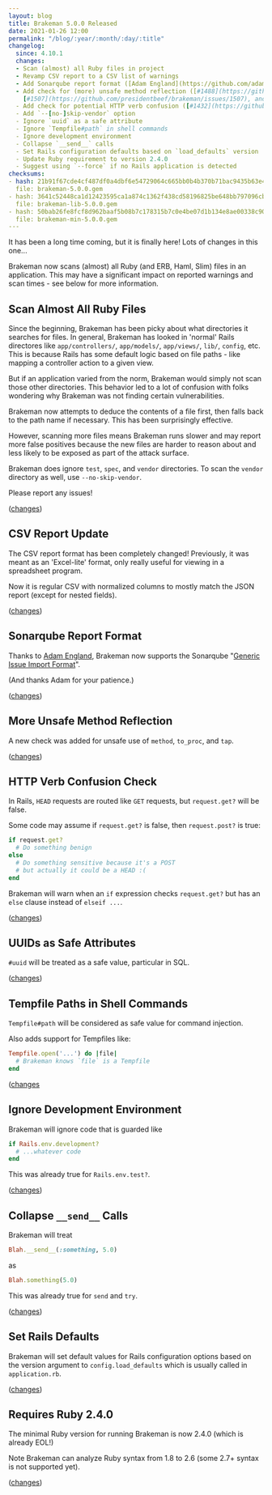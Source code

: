 ```yaml
---
layout: blog
title: Brakeman 5.0.0 Released
date: 2021-01-26 12:00
permalink: "/blog/:year/:month/:day/:title"
changelog:
  since: 4.10.1
  changes:
  - Scan (almost) all Ruby files in project
  - Revamp CSV report to a CSV list of warnings
  - Add Sonarqube report format ([Adam England](https://github.com/adamnengland))
  - Add check for (more) unsafe method reflection ([#1488](https://github.com/presidentbeef/brakeman/issues/1488),
    [#1507](https://github.com/presidentbeef/brakeman/issues/1507), and [#1508](https://github.com/presidentbeef/brakeman/issues/1508))
  - Add check for potential HTTP verb confusion ([#1432](https://github.com/presidentbeef/brakeman/issues/1432))
  - Add `--[no-]skip-vendor` option
  - Ignore `uuid` as a safe attribute
  - Ignore `Tempfile#path` in shell commands
  - Ignore development environment
  - Collapse `__send__` calls
  - Set Rails configuration defaults based on `load_defaults` version
  - Update Ruby requirement to version 2.4.0
  - Suggest using `--force` if no Rails application is detected
checksums:
- hash: 21b91f67cde4cf487df0a4dbf6e54729064c665bb0b4b370b71bac9435b63e4c
  file: brakeman-5.0.0.gem
- hash: 3641c52448ca1d12423595ca1a874c1362f438cd58196825be648bb797096cb5
  file: brakeman-lib-5.0.0.gem
- hash: 50bab26fe8fcf8d962baaf5b08b7c178315b7c0e4be07d1b134e8ae00338c908
  file: brakeman-min-5.0.0.gem
---
```



It has been a long time coming, but it is finally here! Lots of changes in this one...

Brakeman now scans (almost) all Ruby (and ERB, Haml, Slim) files in an application.
This may have a significant impact on reported warnings and scan times - see below for more information.


## Scan Almost All Ruby Files 

Since the beginning, Brakeman has been picky about what directories it searches for files.
In general, Brakeman has looked in 'normal' Rails directores like `app/controllers/`, `app/models/`, `app/views/`, `lib/`, `config`, etc.
This is because Rails has some default logic based on file paths - like mapping a controller action to a given view.

But if an application varied from the norm, Brakeman would simply not scan those other directories.
This behavior led to a lot of confusion with folks wondering why Brakeman was not finding certain vulnerabilities.

Brakeman now attempts to deduce the contents of a file first, then falls back to the path name if necessary.
This has been surprisingly effective.

However, scanning more files means Brakeman runs slower and may report more false positives because the new files
are harder to reason about and less likely to be exposed as part of the attack surface.

Brakeman does ignore `test`, `spec`, and `vendor` directories. To scan the `vendor` directory as well, use `--no-skip-vendor`.

Please report any issues!

([changes](https://github.com/presidentbeef/brakeman/pull/1520))

## CSV Report Update 

The CSV report format has been completely changed! Previously, it was meant as an 'Excel-lite' format, only really useful for viewing in a spreadsheet program.

Now it is regular CSV with normalized columns to mostly match the JSON report (except for nested fields). 

([changes](https://github.com/presidentbeef/brakeman/pull/1547))

## Sonarqube Report Format

Thanks to [Adam England](https://github.com/adamnengland), Brakeman now supports the Sonarqube "[Generic Issue Import Format](https://docs.sonarqube.org/latest/analysis/generic-issue/)". 

(And thanks Adam for your patience.)

([changes](https://github.com/presidentbeef/brakeman/pull/1505))

## More Unsafe Method Reflection

A new check was added for unsafe use of `method`, `to_proc`, and `tap`.

([changes](https://github.com/presidentbeef/brakeman/pull/1527))

## HTTP Verb Confusion Check

In Rails, `HEAD` requests are routed like `GET` requests, but `request.get?` will be false.

Some code may assume if `request.get?` is false, then `request.post?` is true:

```ruby
if request.get?
  # Do something benign
else
  # Do something sensitive because it's a POST
  # but actually it could be a HEAD :(
end
```

Brakeman will warn when an `if` expression checks `request.get?` but has an `else` clause instead of `elseif ...`.

([changes](https://github.com/presidentbeef/brakeman/pull/1524))

## UUIDs as Safe Attributes

`#uuid` will be treated as a safe value, particular in SQL.

([changes](https://github.com/presidentbeef/brakeman/pull/1553))

## Tempfile Paths in Shell Commands

`Tempfile#path` will be considered as safe value for command injection.

Also adds support for Tempfiles like:

```ruby
Tempfile.open('...') do |file|
  # Brakeman knows `file` is a Tempfile
end
```

([changes](https://github.com/presidentbeef/brakeman/pull/1544)

## Ignore Development Environment

Brakeman will ignore code that is guarded like

```ruby
if Rails.env.development?
  # ...whatever code
end
```

This was already true for `Rails.env.test?`.

([changes](https://github.com/presidentbeef/brakeman/pull/1549))

## Collapse `__send__` Calls

Brakeman will treat

```ruby
Blah.__send__(:something, 5.0)
```

as

```ruby
Blah.something(5.0)
```

This was already true for `send` and `try`.

([changes](https://github.com/presidentbeef/brakeman/pull/1551))

## Set Rails Defaults

Brakeman will set default values for Rails configuration options based on the version argument to `config.load_defaults` which is usually called in `application.rb`.

([changes](https://github.com/presidentbeef/brakeman/pull/1532))

## Requires Ruby 2.4.0

The minimal Ruby version for running Brakeman is now 2.4.0 (which is already EOL!)

Note Brakeman can analyze Ruby syntax from 1.8 to 2.6 (some 2.7+ syntax is not supported yet).

([changes](https://github.com/presidentbeef/brakeman/pull/1515))

